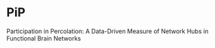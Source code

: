 # PiP
Participation in Percolation:  A Data-Driven Measure of Network Hubs in Functional Brain Networks 
